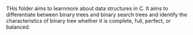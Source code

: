THis folder aims to learnmore about data structures in C.
It aims to differentiate between binary trees and binary search trees
and identify the characteristics of binary tree whether it is complete, full,
perfect, or balanced.
